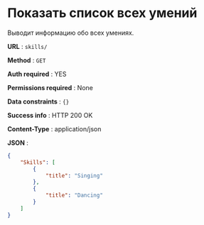 # Показать список всех умений

Выводит информацию обо всех умениях.

**URL** : `skills/`

**Method** : `GET`

**Auth required** : YES

**Permissions required** : None

**Data constraints** : `{}`

**Success info** : HTTP 200 OK

**Content-Type** : application/json

**JSON** :
```json
{
    "Skills": [
        {
            "title": "Singing"
        },
        {
            "title": "Dancing"
        }
    ]
}
```
